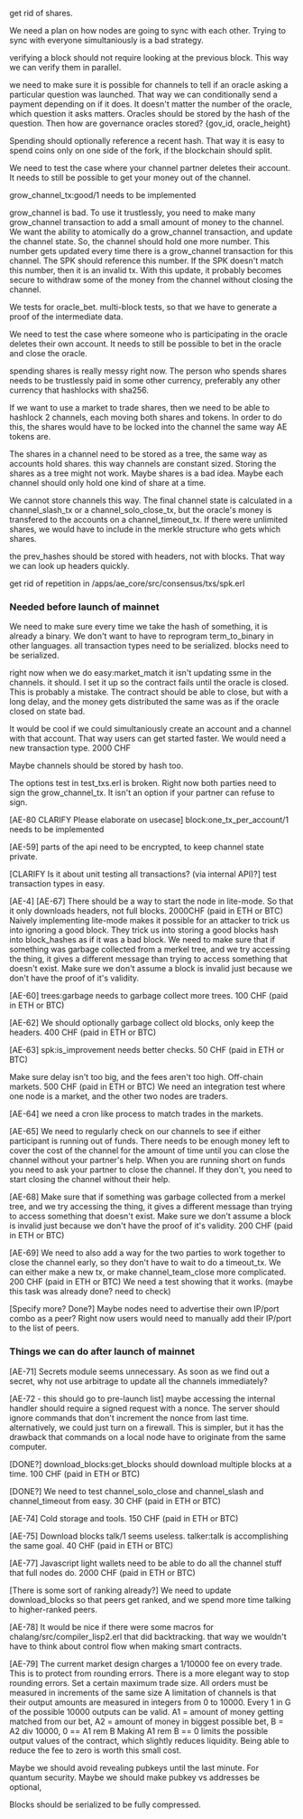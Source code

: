 get rid of shares.

We need a plan on how nodes are going to sync with each other. Trying to sync with everyone simultaniously is a bad strategy.

verifying a block should not require looking at the previous block. This way we can verify them in parallel.

we need to make sure it is possible for channels to tell if an oracle asking a particular question was launched. That way we can conditionally send a payment depending on if it does.
It doesn't matter the number of the oracle, which question it asks matters.
Oracles should be stored by the hash of the question.
Then how are governance oracles stored? {gov_id, oracle_height}

Spending should optionally reference a recent hash. That way it is easy to spend coins only on one side of the fork, if the blockchain should split.

We need to test the case where your channel partner deletes their account. It needs to still be possible to get your money out of the channel.

grow_channel_tx:good/1 needs to be implemented

grow_channel is bad.
To use it trustlessly, you need to make many grow_channel transaction to add a small amount of money to the channel.
We want the ability to atomically do a grow_channel transaction, and update the channel state.
So, the channel should hold one more number.
This number gets updated every time there is a grow_channel transaction for this channel.
The SPK should reference this number.
If the SPK doesn't match this number, then it is an invalid tx.
With this update, it probably becomes secure to withdraw some of the money from the channel without closing the channel.

We tests for oracle_bet. multi-block tests, so that we have to generate a proof of the intermediate data.

We need to test the case where someone who is participating in the oracle deletes their own account. It needs to still be possible to bet in the oracle and close the oracle.

spending shares is really messy right now.
The person who spends shares needs to be trustlessly paid in some other currency, preferably any other currency that hashlocks with sha256.

If we want to use a market to trade shares, then we need to be able to hashlock 2 channels, each moving both shares and tokens.
In order to do this, the shares would have to be locked into the channel the same way AE tokens are.

The shares in a channel need to be stored as a tree, the same way as accounts hold shares. this way channels are constant sized.
Storing the shares as a tree might not work.
Maybe shares is a bad idea.
Maybe each channel should only hold one kind of share at a time.

We cannot store channels this way. The final channel state is calculated in a channel_slash_tx or a channel_solo_close_tx, but the oracle's money is transfered to the accounts on a channel_timeout_tx.
If there were unlimited shares, we would have to include in the merkle structure who gets which shares.

the prev_hashes should be stored with headers, not with blocks. That way we can look up headers quickly.


get rid of repetition in /apps/ae_core/src/consensus/txs/spk.erl



### Needed before launch of mainnet

We need to make sure every time we take the hash of something, it is already a binary.
We don't want to have to reprogram term_to_binary in other languages.
all transaction types need to be serialized.
blocks need to be serialized.

right now when we do easy:market_match it isn't updating ssme in the channels. it should.
I set it up so the contract fails until the oracle is closed. This is probably a mistake. The contract should be able to close, but with a long delay, and the money gets distributed the same was as if the oracle closed on state bad.

It would be cool if we could simultaniously create an account and a channel with that account. That way users can get started faster. We would need a new transaction type. 2000 CHF

Maybe channels should be stored by hash too.

The options test in test_txs.erl is broken.
Right now both parties need to sign the grow_channel_tx.
It isn't an option if your partner can refuse to sign.


[AE-80 CLARIFY Please elaborate on usecase] block:one_tx_per_account/1 needs to be implemented

[AE-59] parts of the api need to be encrypted, to keep channel state private.

[CLARIFY Is it about unit testing all transactions? (via internal API)?] test transaction types in easy.

[AE-4] [AE-67] There should be a way to start the node in lite-mode. So that it only downloads headers, not full blocks. 2000CHF (paid in ETH or BTC)
Naively implementing lite-mode makes it possible for an attacker to trick us into ignoring a good block. They trick us into storing a good blocks hash into block_hashes as if it was a bad block.
We need to make sure that if something was garbage collected from a merkel tree, and we try accessing the thing, it gives a different message than trying to access something that doesn't exist. Make sure we don't assume a block is invalid just because we don't have the proof of it's validity.

[AE-60] trees:garbage needs to garbage collect more trees. 100 CHF (paid in ETH or BTC)

[AE-62] We should optionally garbage collect old blocks, only keep the headers. 400 CHF (paid in ETH or BTC)

[AE-63] spk:is_improvement needs better checks. 50 CHF (paid in ETH or BTC)

Make sure delay isn't too big, and the fees aren't too high. 
Off-chain markets. 500 CHF (paid in ETH or BTC)
We need an integration test where one node is a market, and the other two nodes are traders. 

[AE-64] we need a cron like process to match trades in the markets.

[AE-65] We need to regularly check on our channels to see if either participant is running out of funds. There needs to be enough money left to cover the cost of the channel for the amount of time until you can close the channel without your partner's help.
When you are running short on funds you need to ask your partner to close the channel. If they don't, you need to start closing the channel without their help.

[AE-68] Make sure that if something was garbage collected from a merkel tree, and we try accessing the thing, it gives a different message than trying to access something that doesn't exist. Make sure we don't assume a block is invalid just because we don't have the proof of it's validity. 200 CHF (paid in ETH or BTC)

[AE-69] We need to also add a way for the two parties to work together to close the channel early, so they don't have to wait to do a timeout_tx. We can either make a new tx, or make channel_team_close more complicated. 200 CHF (paid in ETH or BTC)
We need a test showing that it works.
(maybe this task was already done? need to check)

[Specify more? Done?] Maybe nodes need to advertise their own IP/port combo as a peer? Right now users would need to manually add their IP/port to the list of peers.


### Things we can do after launch of mainnet

[AE-71] Secrets module seems unnecessary. As soon as we find out a secret, why not use arbitrage to update all the channels immediately?

[AE-72 - this should go to pre-launch list] maybe accessing the internal handler should require a signed request with a nonce.
The server should ignore commands that don't increment the nonce from last time.
alternatively, we could just turn on a firewall. This is simpler, but it has the drawback that commands on a local node have to originate from the same computer.

[DONE?] download_blocks:get_blocks should download multiple blocks at a time. 100 CHF (paid in ETH or BTC)

[DONE?] We need to test channel_solo_close and channel_slash and channel_timeout from easy. 30 CHF (paid in ETH or BTC)

[AE-74] Cold storage and tools. 150 CHF (paid in ETH or BTC)

[AE-75] Download blocks talk/1 seems useless. talker:talk is accomplishing the same goal. 40 CHF (paid in ETH or BTC)

[AE-77] Javascript light wallets need to be able to do all the channel stuff that full nodes do. 2000 CHF (paid in ETH or BTC)

[There is some sort of ranking already?] We need to update download_blocks so that peers get ranked, and we spend more time talking to higher-ranked peers.

[AE-78] It would be nice if there were some macros for chalang/src/compiler_lisp2.erl that did backtracking. that way we wouldn't have to think about control flow when making smart contracts.

[AE-79]
The current market design charges a 1/10000 fee on every trade. This is to protect from rounding errors.
There is a more elegant way to stop rounding errors. Set a certain maximum trade size. All orders must be measured in increments of the same size
A limitation of channels is that their output amounts are measured in integers from 0 to 10000.
Every 1 in G of the possible 10000 outputs can be valid.
A1 = amount of money getting matched from our bet,
A2 = amount of money in biggest possible bet,
B = A2 div 10000,
0 == A1 rem B
Making A1 rem B == 0 limits the possible output values of the contract, which slightly reduces liquidity. Being able to reduce the fee to zero is worth this small cost.

Maybe we should avoid revealing pubkeys until the last minute. For quantum security.
Maybe we should make pubkey vs addresses be optional,

Blocks should be serialized to be fully compressed.
